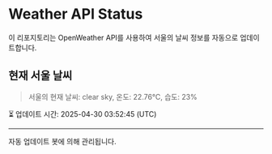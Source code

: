 
# Weather API Status

이 리포지토리는 OpenWeather API를 사용하여 서울의 날씨 정보를 자동으로 업데이트합니다.

## 현재 서울 날씨
> 서울의 현재 날씨: clear sky, 온도: 22.76°C, 습도: 23%

⏳ 업데이트 시간: 2025-04-30 03:52:45 (UTC)

---
자동 업데이트 봇에 의해 관리됩니다.
